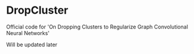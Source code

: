# DropCluster
Official code for 'On Dropping Clusters to Regularize Graph Convolutional Neural Networks'

Will be updated later
